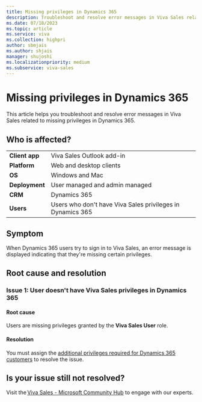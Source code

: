 ```yaml
---
title: Missing privileges in Dynamics 365
description: Troubleshoot and resolve error messages in Viva Sales related to missing privileges in Dynamics 365.
ms.date: 07/18/2023
ms.topic: article
ms.service: viva
ms.collection: highpri
author: sbmjais
ms.author: shjais
manager: shujoshi
ms.localizationpriority: medium
ms.subservice: viva-sales
---
```


# Missing privileges in Dynamics 365

This article helps you troubleshoot and resolve error messages in Viva Sales related to missing privileges in Dynamics 365.

## Who is affected?

|  |  |
|---------|---------|
|**Client app**     |  Viva Sales Outlook add-in        |
|**Platform**     | Web and desktop clients         |
|**OS**     | Windows and Mac         |
|**Deployment**     | User managed and admin managed       |
|**CRM**     | Dynamics 365        |
|**Users**     | Users who don't have Viva Sales privileges in Dynamics 365   |

## Symptom

When Dynamics 365 users try to sign in to Viva Sales, an error message is displayed indicating that they're missing certain privileges.

## Root cause and resolution

### Issue 1: User doesn't have Viva Sales privileges in Dynamics 365

#### Root cause

Users are missing privileges granted by the **Viva Sales User** role. 

#### Resolution

You must assign the [additional privileges required for Dynamics 365 customers](install-viva-sales.md#additional-privileges-required-for-dynamics-365-customers) to resolve the issue. 

## Is your issue still not resolved?

Visit the [Viva Sales - Microsoft Community Hub](https://techcommunity.microsoft.com/t5/viva-sales/bd-p/VivaSales) to engage with our experts.
